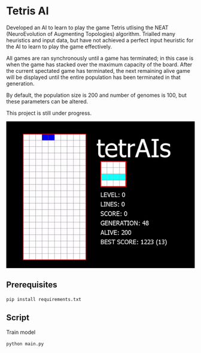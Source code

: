 # Tetris AI
Developed an AI to learn to play the game Tetris utlising the NEAT (NeuroEvolution of Augmenting Topologies) algorithm. Trialled many heuristics and input data, but have not achieved a perfect input heuristic for the AI to learn to play the game effectively. 

All games are ran synchronously until a game has terminated; in this case is when the game has stacked over the maximum capacity of the board. After the current spectated game has terminated, the next remaining alive game will be displayed until the entire population has been terminated in that generation.

By default, the population size is 200 and number of genomes is 100, but these parameters can be altered.

This project is still under progress.

![Alt Text](https://github.com/j-truong/Tetrtis_AI/blob/master/images/tetris_gif1.gif)

## Prerequisites

```
pip install requirements.txt
```

## Script
Train model
```
python main.py
```
